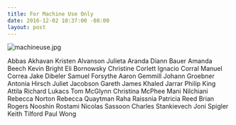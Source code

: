 ```yaml
---
title: For Machine Use Only
date: 2016-12-02 10:37:00 -08:00
layout: post
---
```


![machineuse.jpg](/uploads/machineuse.jpg)

Abbas Akhavan
Kristen Alvanson
Julieta Aranda
Diann Bauer
Amanda Beech
Kevin Bright
Eli Bornowsky
Christine Corlett
Ignacio Corral
Manuel Correa
Jake Dibeler 
Samuel Forsythe
Aaron Gemmill
Johann Groebner
Antonia Hirsch
Juliet Jacobson
Gareth James
Khaled Jarrar
Philip King
Attila Richard Lukacs
Tom McGlynn
Christina McPhee
Mani Nilchiani
Rebecca Norton
Rebecca Quaytman
Raha Raissnia
Patricia Reed
Brian Rogers
Nooshin Rostami
Nicolas Sassoon
Charles Stankievech
Joni Spigler
Keith Tilford
Paul Wong